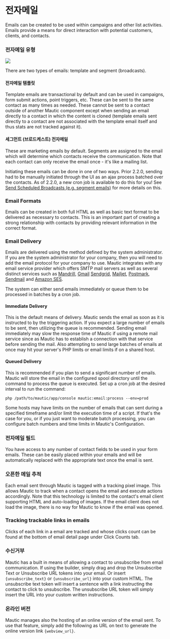 # 전자메일

Emails can be created to be used within campaigns and other list activities. Emails provide a means for direct interaction with potential customers, clients, and contacts.

### 전자메일 유형

![](/emails/media/types.png)

There are two types of emails: template and segment (broadcasts). 
  
#### 전자메일 템플릿

Template emails are transactional by default and can be used in campaigns, form submit actions, point triggers, etc. These can be sent to the same contact as many times as needed. These cannot be sent to a contact outside of another Mautic component except when sending an email directly to a contact in which the content is cloned (template emails sent directly to a contact are not associated with the template email itself and thus stats are not tracked against it).
 
#### 세그먼트 (브로드케스트) 전자메일
  
These are marketing emails by default. Segments are assigned to the email which will determine which contacts receive the communication. Note that each contact can only receive the email once - it's like a mailing list.

Initiating these emails can be done in one of two ways. Prior 2.2.0, sending had to be manually initiated through the UI as an ajax process batched over the contacts. As of 2.2.0, a new cron job is available to do this for you! See [Send Scheduled Broadcasts (e.g. segment emails)](./../setup/cron_jobs.html#send-scheduled-broadcasts-e-g-segment-emails) for more details on this.

### Email Formats

Emails can be created in both full HTML as well as basic text format to be delivered as necessary to contacts. This is an important part of creating a strong relationship with contacts by providing relevant information in the correct format.

### Email Delivery

Emails are delivered using the method defined by the system administrator. If you are the system administrator for your company, then you will need to add the email protocol for your company to use. Mautic integrates with any email service provider which offers SMTP mail servers as well as several distinct services such as [Mandrill](http://mandrill.com/), [Gmail](http://gmail.com) [Sendgrid](https://sendgrid.com), [Mailjet](https://app.mailjet.com/signup?utm_source=mautic), [Postmark](https://postmarkapp.com/), [Sendmail](https://www.sendmail.com/) and [Amazon SES](https://aws.amazon.com/ses/).

The system can either send emails immediately or queue them to be processed in batches by a cron job.

#### Immediate Delivery ####

This is the default means of delivery. Mautic sends the email as soon as it is instructed to by the triggering action. If you expect a large number of emails to be sent, then utilizing the queue is recommended. Sending email immediately may slow the response time of Mautic if using a remote mail service since as Mautic has to establish a connection with that service before sending the mail. Also attempting to send large batches of emails at once may hit your server's PHP limits or email limits if on a shared host. 
 
#### Queued Delivery ####

This is recommended if you plan to send a significant number of emails. Mautic will store the email in the configured spool directory until the command to process the queue is executed. Set up a cron job at the desired interval to run the command:

```
php /path/to/mautic/app/console mautic:email:process --env=prod
```

Some hosts may have limits on the number of emails that can sent during a specified timeframe and/or limit the execution time of a script. If that's the case for you, or if you just want to moderate batch processing, you can configure batch numbers and time limits in Mautic's Configuration. 

 
### 전자메일 필드

You have access to any number of contact fields to be used in your form emails. These can be easily placed within your emails and will be automatically replaced with the appropriate text once the email is sent.

### 오픈한 메일 추적 ###

Each email sent through Mautic is tagged with a tracking pixel image. This allows Mautic to track when a contact opens the email and execute actions accordingly. Note that this technology is limited to the contact's email client supporting HTML and auto-loading of images. If the email client does not load the image, there is no way for Mautic to know if the email was opened.


### Tracking trackable links in emails ###

Clicks of each link in a email are tracked and whose clicks count can be found at the bottom of email detail page under Click Counts tab.


### 수신거부 ###

Mautic has a built in means of allowing a contact to unsubscribe from email communication. If using the builder, simply drag and drop the Unsubscribe Text or Unsubscribe URL tokens into your email. Or insert `{unsubscribe_text}` or `{unsubscribe_url}` into your custom HTML. The unsubscribe text token will insert a sentence with a link instructing the contact to click to unsubscribe. The unsubscribe URL token will simply insert the URL into your custom written instructions.

### 온라인 버전 ###

Mautic manages also the hosting of an online version of the email sent. To use that feature, simply add the following as URL on text to generate the online version link `{webview_url}`.
